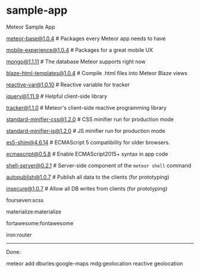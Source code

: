 # sample-app
Meteor Sample App

meteor-base@1.0.4             # Packages every Meteor app needs to have

mobile-experience@1.0.4       # Packages for a great mobile UX

mongo@1.1.11                   # The database Meteor supports right now

blaze-html-templates@1.0.4    # Compile .html files into Meteor Blaze views

reactive-var@1.0.10            # Reactive variable for tracker

jquery@1.11.9                  # Helpful client-side library

tracker@1.1.0                 # Meteor's client-side reactive programming library

standard-minifier-css@1.2.0   # CSS minifier run for production mode

standard-minifier-js@1.2.0    # JS minifier run for production mode

es5-shim@4.6.14                # ECMAScript 5 compatibility for older browsers.

ecmascript@0.5.8              # Enable ECMAScript2015+ syntax in app code

shell-server@0.2.1            # Server-side component of the `meteor shell` command

autopublish@1.0.7             # Publish all data to the clients (for prototyping)

insecure@1.0.7                # Allow all DB writes from clients (for prototyping)

fourseven:scss

materialize:materialize

fortawesome:fontawesome

iron:router

---
Done:

meteor add dburles:google-maps mdg:geolocation
reactive geolocation


